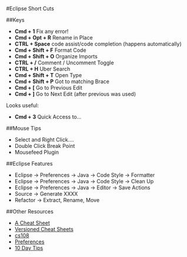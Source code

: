 #Eclipse Short Cuts

##Keys
* __Cmd + 1__ Fix any error!
* __Cmd + Opt + R__ Rename in Place
* __CTRL + Space__ code assist/code completion (happens automatically)
* __Cmd + Shift + F__ Format Code
* __Cmd + Shift + O__ Organize Imports
* __CTRL + /__ Comment / Uncomment Toggle
* __CTRL + H__ Uber Search
* __Cmd + Shift + T__ Open Type
* __Cmd + Shift + P__ Got to matching Brace
* __Cmd + [__ Go to Previous Edit
* __Cmd + ]__ Go to Next Edit (after previous was used)

Looks useful:

* __Cmd + 3__ Quick Access to...


##Mouse Tips
* Select and Right Click....
* Double Click Break Point
* Mousefeed Plugin

##Eclipse Features
* Eclipse -> Preferences -> Java -> Code Style -> Formatter
* Eclipse -> Preferences -> Java -> Code Style -> Clean Up
* Eclipse -> Preferences -> Java -> Editor -> Save Actions
* Source -> Generate XXXX
* Refactor -> Extract, Rename, Move

##Other Resources
* [A Cheat Sheet](http://www.n0sl33p.org/dev/eclipse_keys.html)
* [Versioned Cheat Sheets](https://github.com/pellaton/eclipse-cheatsheet)
* [cs108](http://web.stanford.edu/class/cs108/handouts132/10EclipseGuide.pdf)
* [Preferences](http://eclipsesource.com/blogs/2013/08/13/eclipse-preferences-you-need-to-know/)
* [10 Day Tips](http://www.intertech.com/Blog/10-day-guide-to-becoming-an-eclipse-guru-day-10/)
